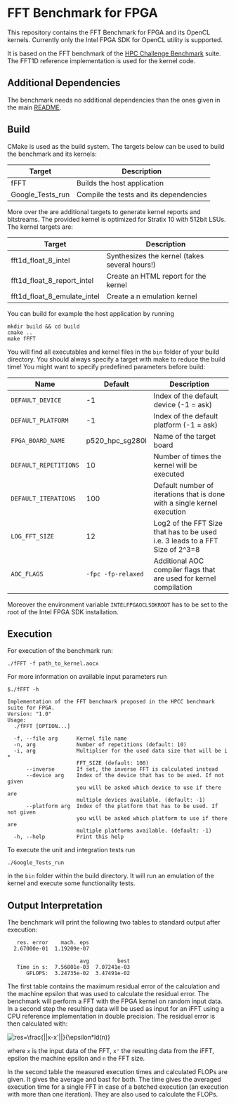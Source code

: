# FFT Benchmark for FPGA

This repository contains the FFT Benchmark for FPGA and its OpenCL kernels.
Currently only the  Intel FPGA SDK for OpenCL utility is supported.

It is based on the FFT benchmark of the [HPC Challenge Benchmark](https://icl.utk.edu/hpcc/) suite.
The FFT1D reference implementation is used for the kernel code.

## Additional Dependencies

The benchmark needs no additional dependencies than the ones given in the main [README](../README.md).

## Build

CMake is used as the build system.
The targets below can be used to build the benchmark and its kernels:

 |  Target  | Description                                    |
 | -------- | ---------------------------------------------- |
 | fFFT     | Builds the host application                    |
 | Google_Tests_run| Compile the tests and its dependencies  |
 
 More over the are additional targets to generate kernel reports and bitstreams.
 The provided kernel is optimized for Stratix 10 with 512bit LSUs.
 The kernel targets are:
 
  |  Target  | Description                                    |
  | -------- | ---------------------------------------------- |
  | fft1d_float_8_intel          | Synthesizes the kernel (takes several hours!)  |
  | fft1d_float_8_report_intel   | Create an HTML report for the kernel    |
  | fft1d_float_8_emulate_intel  | Create a n emulation kernel             |
  
 
 You can build for example the host application by running
 
    mkdir build && cd build
    cmake ..
    make fFFT

You will find all executables and kernel files in the `bin`
folder of your build directory.
You should always specify a target with make to reduce the build time!
You might want to specify predefined parameters before build:

Name             | Default     | Description                          |
---------------- |-------------|--------------------------------------|
`DEFAULT_DEVICE` | -1          | Index of the default device (-1 = ask) |
`DEFAULT_PLATFORM`| -1          | Index of the default platform (-1 = ask) |
`FPGA_BOARD_NAME`| p520_hpc_sg280l | Name of the target board |
`DEFAULT_REPETITIONS`| 10          | Number of times the kernel will be executed |
`DEFAULT_ITERATIONS`| 100          | Default number of iterations that is done with a single kernel execution|
`LOG_FFT_SIZE`   | 12          | Log2 of the FFT Size that has to be used i.e. 3 leads to a FFT Size of 2^3=8|
`AOC_FLAGS`| `-fpc -fp-relaxed` | Additional AOC compiler flags that are used for kernel compilation |

Moreover the environment variable `INTELFPGAOCLSDKROOT` has to be set to the root
of the Intel FPGA SDK installation.

## Execution

For execution of the benchmark run:

    ./fFFT -f path_to_kernel.aocx
    
For more information on available input parameters run

    $./fFFT -h
    
    Implementation of the FFT benchmark proposed in the HPCC benchmark suite for FPGA.
    Version: "1.0"
    Usage:
      ./fFFT [OPTION...]
    
      -f, --file arg      Kernel file name
      -n, arg             Number of repetitions (default: 10)
      -i, arg             Multiplier for the used data size that will be i *
                          FFT_SIZE (default: 100)
          --inverse       If set, the inverse FFT is calculated instead
          --device arg    Index of the device that has to be used. If not given
                          you will be asked which device to use if there are
                          multiple devices available. (default: -1)
          --platform arg  Index of the platform that has to be used. If not given
                          you will be asked which platform to use if there are
                          multiple platforms available. (default: -1)
      -h, --help          Print this help
    
To execute the unit and integration tests run

    ./Google_Tests_run
    
in the `bin` folder within the build directory.
It will run an emulation of the kernel and execute some functionality tests.

## Output Interpretation

The benchmark will print the following two tables to standard output after execution:

       res. error    mach. eps
      2.67000e-01  1.19209e-07
    
                           avg         best
       Time in s:  7.56801e-03  7.07241e-03
          GFLOPS:  3.24735e-02  3.47491e-02
          
The first table contains the maximum residual error of the calculation and the
machine epsilon that was used to calculate the residual error.
The benchmark will perform a FFT with the FPGA kernel on random input data.
In a second step the resulting data will be used as input for an iFFT using a CPU
reference implementation in double precision.
The residual error is then calculated with:

![res=\frac{||x-x'||}{\epsilon*ld(n)}](https://latex.codecogs.com/gif.latex?res=\frac{||x-x'||}{\epsilon*ld(n)})

where `x` is the input data of the FFT, `x'` the resulting data from the iFFT, epsilon the machine epsilon and `n` the FFT size.

In the second table the measured execution times and calculated FLOPs are given.
It gives the average and bast for both.
The time gives the averaged execution time for a single FFT in case of a batched execution (an execution with more than one iteration).
They are also used to calculate the FLOPs.
